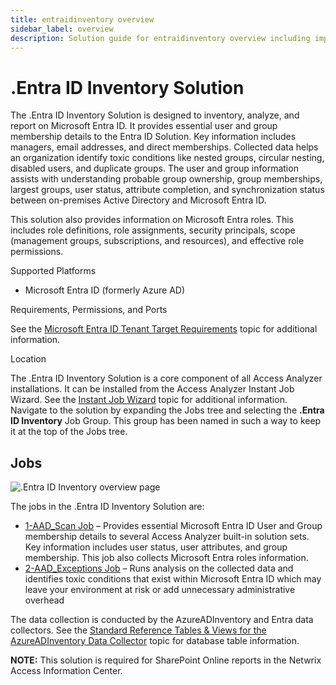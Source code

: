 ```yaml
---
title: entraidinventory overview
sidebar_label: overview
description: Solution guide for entraidinventory overview including implementation steps, configuration, and best practices.
---
```


# .Entra ID Inventory Solution

The .Entra ID Inventory Solution is designed to inventory, analyze, and report on Microsoft Entra
ID. It provides essential user and group membership details to the Entra ID Solution. Key
information includes managers, email addresses, and direct memberships. Collected data helps an
organization identify toxic conditions like nested groups, circular nesting, disabled users, and
duplicate groups. The user and group information assists with understanding probable group
ownership, group memberships, largest groups, user status, attribute completion, and synchronization
status between on-premises Active Directory and Microsoft Entra ID.

This solution also provides information on Microsoft Entra roles. This includes role definitions,
role assignments, security principals, scope (management groups, subscriptions, and resources), and
effective role permissions.

Supported Platforms

- Microsoft Entra ID (formerly Azure AD)

Requirements, Permissions, and Ports

See the [Microsoft Entra ID Tenant Target Requirements](/docs/accessanalyzer/12.0/configuration/entra-id/overview.md) topic
for additional information.

Location

The .Entra ID Inventory Solution is a core component of all Access Analyzer installations. It can be
installed from the Access Analyzer Instant Job Wizard. See the
[Instant Job Wizard](/docs/accessanalyzer/12.0/administration/job-management/instant-jobs/overview.md) topic for additional information.
Navigate to the solution by expanding the Jobs tree and selecting the **.Entra ID Inventory** Job
Group. This group has been named in such a way to keep it at the top of the Jobs tree.

## Jobs

![.Entra ID Inventory overview page](/img/product_docs/accessanalyzer/admin/runninginstances/overviewpage.webp)

The jobs in the .Entra ID Inventory Solution are:

- [1-AAD_Scan Job](/docs/accessanalyzer/12.0/solutions/entraidinventory/1-aad-scan.md) – Provides essential Microsoft Entra ID User and Group membership
  details to several Access Analyzer built-in solution sets. Key information includes user status,
  user attributes, and group membership. This job also collects Microsoft Entra roles information.
- [2-AAD_Exceptions Job](/docs/accessanalyzer/12.0/solutions/entraidinventory/2-aad-exceptions.md) – Runs analysis on the collected data and identifies
  toxic conditions that exist within Microsoft Entra ID which may leave your environment at risk or
  add unnecessary administrative overhead

The data collection is conducted by the AzureADInventory and Entra data collectors. See the
[Standard Reference Tables & Views for the AzureADInventory Data Collector](/docs/accessanalyzer/12.0/data-collection/azure-ad-inventory/standard-tables.md)
topic for database table information.

**NOTE:** This solution is required for SharePoint Online reports in the Netwrix Access Information
Center.
